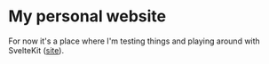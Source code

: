 # My personal website

For now it's a place where I'm testing things and playing around with SvelteKit ([site](https://rubenvara.com)).
